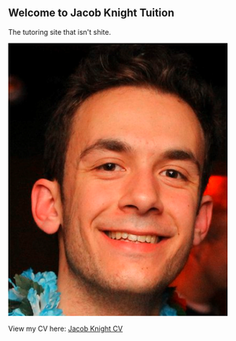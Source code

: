 ## Welcome to Jacob Knight Tuition

The tutoring site that isn't shite.

![Photo of Jacob](/headshot.PNG)


View my CV here: [Jacob Knight CV](/Tutoring_CV.pdf)


